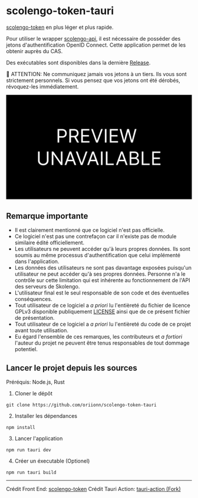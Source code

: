 # scolengo-token-tauri
[scolengo-token](https://github.com/maelgangloff/scolengo-token/) en plus léger et plus rapide.

Pour utiliser le wrapper [scolengo-api](https://github.com/maelgangloff/scolengo-api), il est nécessaire de posséder des jetons d'authentification OpenID Connect. Cette application permet de les obtenir auprès du CAS.

Des exécutables sont disponibles dans la dernière [Release](https://github.com/oriionn/scolengo-token-tauri/releases).

🚨 ATTENTION: Ne communiquez jamais vos jetons à un tiers. Ils vous sont strictement personnels. Si vous pensez que vos jetons ont été dérobés, révoquez-les immédiatement.

<img src="docs/preview.png">

## Remarque importante
- Il est clairement mentionné que ce logiciel n'est pas officielle.
- Ce logiciel n'est pas une contrefaçon car il n'existe pas de module similaire édité officiellement.
- Les utilisateurs ne peuvent accéder qu'à leurs propres données. Ils sont soumis au même processus d'authentification que celui implémenté dans l'application.
- Les données des utilisateurs ne sont pas davantage exposées puisqu'un utilisateur ne peut accéder qu'à ses propres données. Personne n'a le contrôle sur cette limitation qui est inhérente au fonctionnement de l'API des serveurs de Skolengo.
- L'utilisateur final est le seul responsable de son code et des éventuelles conséquences.
- Tout utilisateur de ce logiciel a *a priori* lu l'entièreté du fichier de licence GPLv3 disponible publiquement [LICENSE](https://github.com/oriionn/scolengo-token-tauri/blob/main/LICENSE) ainsi que de ce présent fichier de présentation.
- Tout utilisateur de ce logiciel a *a priori* lu l'entièreté du code de ce projet avant toute utilisation.
- Eu égard l'ensemble de ces remarques, les contributeurs et *a fortiori* l'auteur du projet ne peuvent être tenus responsables de tout dommage potentiel.

## Lancer le projet depuis les sources
Préréquis: Node.js, Rust

1. Cloner le dépôt
```shell
git clone https://github.com/oriionn/scolengo-token-tauri
```

2. Installer les dépendances
```shell
npm install
```

3. Lancer l'application
```shell
npm run tauri dev
```

4. Créer un éxecutable (Optionel)
```shell
npm run tauri build
```

---
Crédit Front End: [scolengo-token](https://github.com/maelgangloff/scolengo-token/tree/master)
Crédit Tauri Action: [tauri-action (Fork)](https://github.com/Avocadocs/tauri-action)
